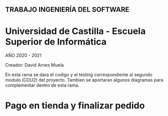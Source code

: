 ## TRABAJO INGENIERÍA DEL SOFTWARE

# Universidad de Castilla - Escuela Superior de Informática

AÑO 2020 - 2021

Creador: David Arnes Muela

En esta rama se dara el codigo y el testing correspondiente al segundo modulo (CDU2) del proyecto. Tambien se aportaran algunos diagramas para complementar dentro de esta rama.

# Pago en tienda y finalizar pedido

